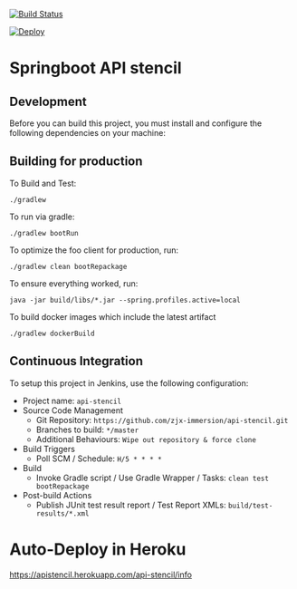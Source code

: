 [![Build Status](https://travis-ci.org/zjx-immersion/api-stencil.svg?branch=master)](https://travis-ci.org/zjx-immersion/api-stencil)

[![Deploy](https://www.herokucdn.com/deploy/button.svg)](https://heroku.com/deploy?template=https://github.com/zjx-immersion/api-stencil)

# Springboot API stencil

## Development

Before you can build this project, you must install and configure the following dependencies on your machine:


## Building for production

To Build and Test:

    ./gradlew

To run via gradle:

    ./gradlew bootRun

To optimize the foo client for production, run:

    ./gradlew clean bootRepackage

To ensure everything worked, run:

    java -jar build/libs/*.jar --spring.profiles.active=local
    
To build docker images which include the latest artifact
  
    ./gradlew dockerBuild

## Continuous Integration

To setup this project in Jenkins, use the following configuration:

* Project name: `api-stencil`
* Source Code Management
    * Git Repository: `https://github.com/zjx-immersion/api-stencil.git`
    * Branches to build: `*/master`
    * Additional Behaviours: `Wipe out repository & force clone`
* Build Triggers
    * Poll SCM / Schedule: `H/5 * * * *`
* Build
    * Invoke Gradle script / Use Gradle Wrapper / Tasks: `clean test bootRepackage`
* Post-build Actions
    * Publish JUnit test result report / Test Report XMLs: `build/test-results/*.xml`

# Auto-Deploy in Heroku 
https://apistencil.herokuapp.com/api-stencil/info 
